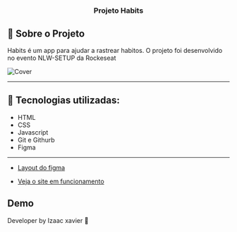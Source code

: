 # <h3 align="center">Projeto Habits</h3>
## 📖 Sobre o Projeto
Habits é um app para ajudar a rastrear habitos.
O projeto foi desenvolvido no evento NLW-SETUP da Rockeseat


![Cover](https://user-images.githubusercontent.com/105816549/213872140-957c192d-5f69-47ce-ac3d-cf260cb79487.png)
<hr>


## 🚀 Tecnologias utilizadas:
- HTML
- CSS
- Javascript
- Git e Githurb
- Figma
<hr>


 - [Layout do figma](https://www.figma.com/file/6v2ql9FM01CxQfzBywG7hX/Habits-(e)-(Community)?node-id=75%3A128&t=J4GYjeOZhtZBZYmu-0)

 - [Veja o site em funcionamento](https://izaacxavier.github.io/DesafioBoraCodar-Rocketseat/)

## Demo



Developer by Izaac xavier 💜
